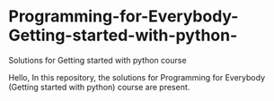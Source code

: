 # Programming-for-Everybody-Getting-started-with-python-
Solutions for Getting started with python course

Hello, In this repository, the solutions for Programming for Everybody (Getting started with python) course are present.
